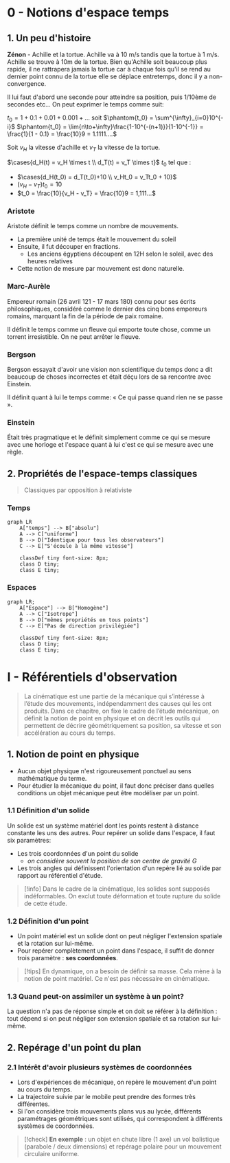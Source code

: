 # 0 - Notions d'espace temps
$\renewcommand{\lim}[1]{\underset{\begin{matrix}#1\end{matrix}}{\text{lim}}}\newcommand{\cases}[1]{\begin{cases}#1\end{cases}}$
## 1. Un peu d'histoire

**Zénon** - Achille et la tortue. Achille va à 10 m/s tandis que la tortue à 1 m/s. Achille se trouve à 10m de la tortue. Bien qu'Achille soit beaucoup plus rapide, il ne rattrapera jamais la tortue car à chaque fois qu'il se rend au dernier point connu de la tortue elle se déplace entretemps, donc il y a non-convergence.

Il lui faut d'abord une seconde pour atteindre sa position, puis 1/10ème de secondes etc... On peut exprimer le temps comme suit:

$t_0 = 1+0.1+0.01+0.001+...$ soit 
$\phantom{t_0} = \sum^{\infty}_{i=0}10^{-i}$
$\phantom{t_0} = \lim{n\to+\infty}\frac{1-10^{-(n+1)}}{1-10^{-1}} = \frac{1}{1 - 0.1} = \frac{10}9 = 1.1111....$

Soit $v_H$ la vitesse d'achille et $v_T$ la vitesse de la tortue.

$\cases{d_H(t) = v_H \times t \\ d_T(t) = v_T \times t}$
$t_0$ tel que :
- $\cases{d_H(t_0) = d_T(t_0)+10 \\ v_Ht_0 = v_Tt_0 + 10}$
- $(v_H-v_T)t_0 = 10$
- $t_0 = \frac{10}{v_H - v_T} = \frac{10}9 = 1,111...$

### Aristote
Aristote définit le temps comme un nombre de mouvements. 
- La première unité de temps était le mouvement du soleil
- Ensuite, il fut découper en fractions.
	- Les anciens égyptiens découpent en 12H selon le soleil, avec des heures relatives
- Cette notion de mesure par mouvement est donc naturelle.

### Marc-Aurèle
Empereur romain (26 avril 121 - 17 mars 180) connu pour ses écrits philosophiques, considéré comme le dernier des cinq bons empereurs romains, marquant la fin de la période de paix romaine. 

Il définit le temps comme un fleuve qui emporte toute chose, comme un torrent irresistible. On ne peut arrêter le fleuve. 

### Bergson
Bergson essayait d'avoir une vision non scientifique du temps donc a dit beaucoup de choses incorrectes et était déçu lors de sa rencontre avec Einstein.

Il définit quant à lui le temps comme: « Ce qui passe quand rien ne se passe ». 

### Einstein
Était très pragmatique et le définit simplement comme ce qui se mesure avec une horloge et l'espace quant à lui c'est ce qui se mesure avec une règle. 

## 2. Propriétés de l'espace-temps classiques

> Classiques par opposition à relativiste


### Temps
```mermaid
graph LR
	A["temps"] --> B["absolu"]
	A --> C["uniforme"]
	B --> D["Identique pour tous les observateurs"]
	C --> E["S'écoule à la même vitesse"]

	classDef tiny font-size: 8px;
	class D tiny;
	class E tiny;
```

### Espaces


```mermaid
graph LR;
	A["Espace"] --> B["Homogène"]
	A --> C["Isotrope"]
	B --> D["mêmes propriétés en tous points"]
	C --> E["Pas de direction privilégiée"]

	classDef tiny font-size: 8px;
	class D tiny;
	class E tiny;
```

# I - Référentiels d'observation

> La cinématique est une partie de la mécanique qui s’intéresse à l’étude des mouvements, indépendamment des causes qui les ont produits. 
> Dans ce chapitre, on fixe le cadre de l’étude mécanique, on définit la notion de point en physique et on décrit les outils qui permettent de décrire géométriquement sa position, sa vitesse et son accélération au cours du temps. 

## 1. Notion de point en physique

- Aucun objet physique n'est rigoureusement ponctuel au sens mathématique du terme.
- Pour étudier la mécanique du point, il faut donc préciser dans quelles conditions un objet mécanique peut être modéliser par un point.

### 1.1 Définition d'un solide

Un solide est un système matériel dont les points restent à distance constante les uns des autres. 
Pour repérer un solide dans l'espace, il faut six paramètres:
- Les trois coordonnées d'un point du solide
	- *on considère souvent la position de son centre de gravité $G$*
- Les trois angles qui définissent l'orientation d'un repère lié au solide par rapport au référentiel d'étude.

> [!info]
> Dans le cadre de la cinématique, les solides sont supposés indéformables.
> On exclut toute déformation et toute rupture du solide de cette étude.

### 1.2 Définition d'un point

- Un point matériel est un solide dont on peut négliger l'extension spatiale et la rotation sur lui-même.
- Pour repérer complètement un point dans l'espace, il suffit de donner trois paramètre : **ses coordonnées**.

> [!tips]
> En dynamique, on a besoin de définir sa masse.
> Cela mène à la notion de point matériel.
> Ce n'est pas nécessaire en cinématique.

### 1.3 Quand peut-on assimiler un système à un point?

La question n'a pas de réponse simple et on doit se référer à la définition : tout dépend si on peut négliger son extension spatiale et sa rotation sur lui-même.

## 2. Repérage d'un point du plan

### 2.1 Intérêt d'avoir plusieurs systèmes de coordonnées

- Lors d'expériences de mécanique, on repère le mouvement d'un point au cours du temps.
- La trajectoire suivie par le mobile peut prendre des formes très différentes.
- Si l'on considère trois mouvements plans vus au lycée, différents paramétrages géométriques sont utilisés, qui correspondent à différents systèmes de coordonnées.

> [!check]
> **En exemple** : un objet en chute libre (1 axe) un vol balistique (parabole / deux dimensions) et repérage polaire pour un mouvement circulaire uniforme.


